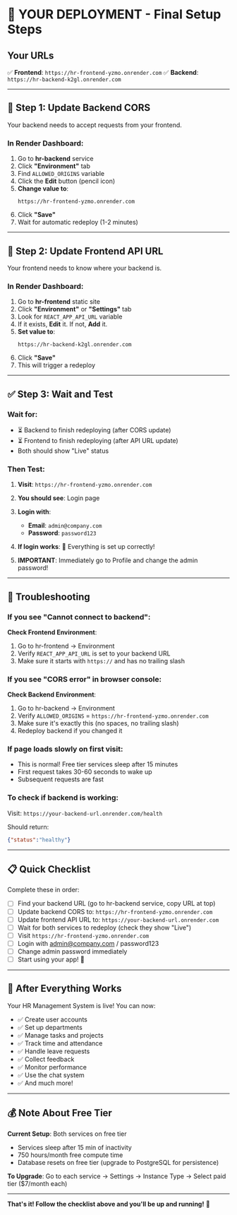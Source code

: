 # 🎯 YOUR DEPLOYMENT - Final Setup Steps

## Your URLs

✅ **Frontend**: `https://hr-frontend-yzmo.onrender.com`
✅ **Backend**: `https://hr-backend-k2gl.onrender.com`

---

## 🔧 Step 1: Update Backend CORS

Your backend needs to accept requests from your frontend.

### In Render Dashboard:

1. Go to **hr-backend** service
2. Click **"Environment"** tab
3. Find `ALLOWED_ORIGINS` variable
4. Click the **Edit** button (pencil icon)
5. **Change value to**:
   ```
   https://hr-frontend-yzmo.onrender.com
   ```
6. Click **"Save"**
7. Wait for automatic redeploy (1-2 minutes)

---

## 🔧 Step 2: Update Frontend API URL

Your frontend needs to know where your backend is.

### In Render Dashboard:

1. Go to **hr-frontend** static site
2. Click **"Environment"** or **"Settings"** tab
3. Look for `REACT_APP_API_URL` variable
4. If it exists, **Edit** it. If not, **Add** it.
5. **Set value to**:
   ```
   https://hr-backend-k2gl.onrender.com
   ```
6. Click **"Save"**
7. This will trigger a redeploy

---

## ✅ Step 3: Wait and Test

### Wait for:
- ⏳ Backend to finish redeploying (after CORS update)
- ⏳ Frontend to finish redeploying (after API URL update)
- Both should show "Live" status

### Then Test:

1. **Visit**: `https://hr-frontend-yzmo.onrender.com`

2. **You should see**: Login page

3. **Login with**:
   - **Email**: `admin@company.com`
   - **Password**: `password123`

4. **If login works**: 🎉 Everything is set up correctly!

5. **IMPORTANT**: Immediately go to Profile and change the admin password!

---

## 🐛 Troubleshooting

### If you see "Cannot connect to backend":

**Check Frontend Environment**:
1. Go to hr-frontend → Environment
2. Verify `REACT_APP_API_URL` is set to your backend URL
3. Make sure it starts with `https://` and has no trailing slash

### If you see "CORS error" in browser console:

**Check Backend Environment**:
1. Go to hr-backend → Environment  
2. Verify `ALLOWED_ORIGINS` = `https://hr-frontend-yzmo.onrender.com`
3. Make sure it's exactly this (no spaces, no trailing slash)
4. Redeploy backend if you changed it

### If page loads slowly on first visit:

- This is normal! Free tier services sleep after 15 minutes
- First request takes 30-60 seconds to wake up
- Subsequent requests are fast

### To check if backend is working:

Visit: `https://your-backend-url.onrender.com/health`

Should return:
```json
{"status":"healthy"}
```

---

## 📋 Quick Checklist

Complete these in order:

- [ ] Find your backend URL (go to hr-backend service, copy URL at top)
- [ ] Update backend CORS to: `https://hr-frontend-yzmo.onrender.com`
- [ ] Update frontend API URL to: `https://your-backend-url.onrender.com`
- [ ] Wait for both services to redeploy (check they show "Live")
- [ ] Visit `https://hr-frontend-yzmo.onrender.com`
- [ ] Login with admin@company.com / password123
- [ ] Change admin password immediately
- [ ] Start using your app! 🎉

---

## 🎊 After Everything Works

Your HR Management System is live! You can now:

- ✅ Create user accounts
- ✅ Set up departments
- ✅ Manage tasks and projects
- ✅ Track time and attendance
- ✅ Handle leave requests
- ✅ Collect feedback
- ✅ Monitor performance
- ✅ Use the chat system
- ✅ And much more!

---

## 💰 Note About Free Tier

**Current Setup**: Both services on free tier
- Services sleep after 15 min of inactivity
- 750 hours/month free compute time
- Database resets on free tier (upgrade to PostgreSQL for persistence)

**To Upgrade**: Go to each service → Settings → Instance Type → Select paid tier ($7/month each)

---

**That's it! Follow the checklist above and you'll be up and running!** 🚀

